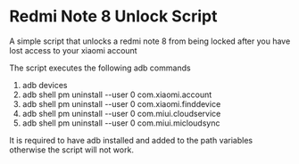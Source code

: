 # Redmi Note 8 Unlock Script
A simple script that unlocks a redmi note 8 from being locked after you have lost access to your xiaomi account

The script executes the following adb commands

1. adb devices
2. adb shell pm uninstall --user 0 com.xiaomi.account
3. adb shell pm uninstall --user 0 com.xiaomi.finddevice
4. adb shell pm uninstall --user 0 com.miui.cloudservice
5. adb shell pm uninstall --user 0 com.miui.micloudsync

It is required to have adb installed and added to the path variables otherwise the script will not work.
